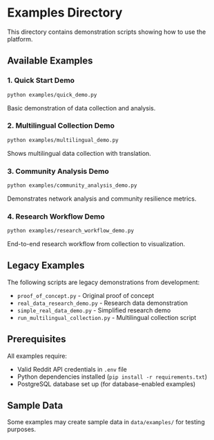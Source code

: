 # Examples Directory

This directory contains demonstration scripts showing how to use the platform.

## Available Examples

### 1. Quick Start Demo
```bash
python examples/quick_demo.py
```
Basic demonstration of data collection and analysis.

### 2. Multilingual Collection Demo
```bash
python examples/multilingual_demo.py
```
Shows multilingual data collection with translation.

### 3. Community Analysis Demo
```bash
python examples/community_analysis_demo.py
```
Demonstrates network analysis and community resilience metrics.

### 4. Research Workflow Demo
```bash
python examples/research_workflow_demo.py
```
End-to-end research workflow from collection to visualization.

## Legacy Examples

The following scripts are legacy demonstrations from development:
- `proof_of_concept.py` - Original proof of concept
- `real_data_research_demo.py` - Research data demonstration
- `simple_real_data_demo.py` - Simplified research demo
- `run_multilingual_collection.py` - Multilingual collection script

## Prerequisites

All examples require:
- Valid Reddit API credentials in `.env` file
- Python dependencies installed (`pip install -r requirements.txt`)
- PostgreSQL database set up (for database-enabled examples)

## Sample Data

Some examples may create sample data in `data/examples/` for testing purposes.